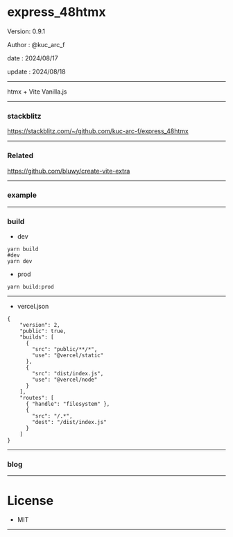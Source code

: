 ﻿# express_48htmx

 Version: 0.9.1

 Author  : @kuc_arc_f

 date   : 2024/08/17
 
 update : 2024/08/18

***

htmx + Vite Vanilla.js

***
### stackblitz

https://stackblitz.com/~/github.com/kuc-arc-f/express_48htmx

***
### Related

https://github.com/bluwy/create-vite-extra

***
### example


***
### build
* dev
```
yarn build
#dev
yarn dev
```
* prod
```
yarn build:prod
```

***
* vercel.json
```
{
    "version": 2,
    "public": true,
    "builds": [
      {
        "src": "public/**/*",
        "use": "@vercel/static"
      },        
      {
        "src": "dist/index.js",
        "use": "@vercel/node"
      }
    ],
    "routes": [
      { "handle": "filesystem" },
      {
        "src": "/.*",
        "dest": "/dist/index.js"
      }
    ]
}
```
***
### blog


***
# License

* MIT

***

